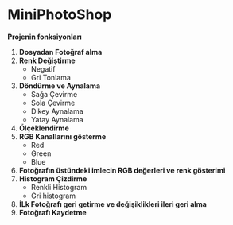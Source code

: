 # MiniPhotoShop

**Projenin fonksiyonları**
1. **Dosyadan Fotoğraf alma**
2. **Renk Değiştirme**
   - Negatif
   - Gri Tonlama
 3. **Döndürme ve Aynalama**
    - Sağa Çevirme
    - Sola Çevirme
    - Dikey Aynalama
    - Yatay Aynalama
 4. **Ölçeklendirme**
 5. **RGB Kanallarını gösterme**
    - Red
    - Green
    - Blue
 6. **Fotoğrafın üstündeki imlecin RGB değerleri ve renk gösterimi**
 7. **Histogram Çizdirme**
    - Renkli Histogram
    - Gri histogram
 8. **İLk Fotoğrafı geri getirme ve değişiklikleri ileri geri alma**
 9. **Fotoğrafı Kaydetme**
 
